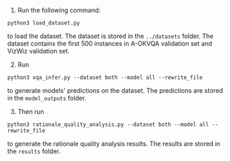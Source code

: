 1. Run the following command:
```
python3 load_dataset.py
```
to load the dataset. The dataset is stored in the `../datasets` folder. 
The dataset contains the first 500 instances in A-OKVQA validation set and VizWiz validation set.

2. Run
```
python3 vqa_infer.py --dataset both --model all --rewrite_file
```
to generate models' predictions on the dataset. The predictions are stored in the `model_outputs` folder.

3. Then run
```
python3 rationale_quality_analysis.py --dataset both --model all --rewrite_file
```
to generate the rationale quality analysis results. The results are stored in the `results` folder.